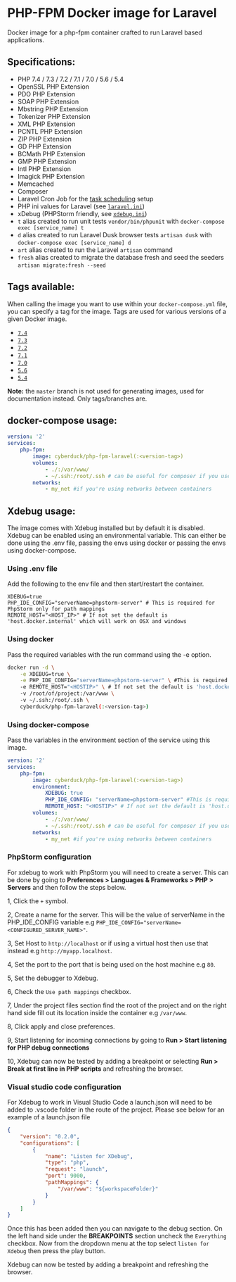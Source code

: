 # PHP-FPM Docker image for Laravel

Docker image for a php-fpm container crafted to run Laravel based applications.

## Specifications:

* PHP 7.4 / 7.3 / 7.2 / 7.1 / 7.0 / 5.6 / 5.4
* OpenSSL PHP Extension
* PDO PHP Extension
* SOAP PHP Extension
* Mbstring PHP Extension
* Tokenizer PHP Extension
* XML PHP Extension
* PCNTL PHP Extension
* ZIP PHP Extension
* GD PHP Extension
* BCMath PHP Extension
* GMP PHP Extension
* Intl PHP Extension
* Imagick PHP Extension
* Memcached
* Composer
* Laravel Cron Job for the [task scheduling](https://laravel.com/docs/5.4/scheduling#introduction) setup
* PHP ini values for Laravel (see [`laravel.ini`](laravel.ini))
* xDebug (PHPStorm friendly, see [`xdebug.ini`](xdebug.ini))
* `t` alias created to run unit tests `vendor/bin/phpunit` with `docker-compose exec [service_name] t`
* `d` alias created to run Laravel Dusk browser tests `artisan dusk` with `docker-compose exec [service_name] d`
* `art` alias created to run the Laravel `artisan` command
* `fresh` alias created to migrate the database fresh and seed the seeders `artisan migrate:fresh --seed`

## Tags available:

When calling the image you want to use within your `docker-compose.yml` file,
you can specify a tag for the image. Tags are used for various versions of a
given Docker image.

* [`7.4`](https://github.com/Cyber-Duck/php-fpm-laravel/tree/7.4)
* [`7.3`](https://github.com/Cyber-Duck/php-fpm-laravel/tree/7.3)
* [`7.2`](https://github.com/Cyber-Duck/php-fpm-laravel/tree/7.2)
* [`7.1`](https://github.com/Cyber-Duck/php-fpm-laravel/tree/7.1)
* [`7.0`](https://github.com/Cyber-Duck/php-fpm-laravel/tree/7.0)
* [`5.6`](https://github.com/Cyber-Duck/php-fpm-laravel/tree/5.6)
* [`5.4`](https://github.com/Cyber-Duck/php-fpm-laravel/tree/5.4)

**Note:** the `master` branch is not used for generating images, used for documentation instead. Only tags/branches are. 

## docker-compose usage:

```yml
version: '2'
services:
    php-fpm:
        image: cyberduck/php-fpm-laravel(:<version-tag>)
        volumes:
            - ./:/var/www/
            - ~/.ssh:/root/.ssh # can be useful for composer if you use private CVS
        networks:
            - my_net #if you're using networks between containers
```

## Xdebug usage:

The image comes with Xdebug installed but by default it is disabled. Xdebug can be enabled using an environmental
variable. This can either be done using the .env file, passing the envs using docker or passing the envs using 
docker-compose.

### Using .env file

Add the following to the env file and then start/restart the container.

```text
XDEBUG=true
PHP_IDE_CONFIG="serverName=phpstorm-server" # This is required for PhpStorm only for path mappings
REMOTE_HOST="<HOST_IP>" # If not set the default is 'host.docker.internal' which will work on OSX and windows
```
 
### Using docker

Pass the required variables with the run command using the -e option.

```bash
docker run -d \
    -e XDEBUG=true \
    -e PHP_IDE_CONFIG="serverName=phpstorm-server" \ #This is required for PhpStorm only for path mappings
    -e REMOTE_HOST="<HOSTIP>" \ # If not set the default is 'host.docker.internal' which will work on OSX and windows
    -v /root/of/project:/var/www \ 
    -v ~/.ssh:/root/.ssh \
    cyberduck/php-fpm-laravel(:<version-tag>)
```

### Using docker-compose

Pass the variables in the environment section of the service using this image.

```yml
version: '2'
services:
    php-fpm:
        image: cyberduck/php-fpm-laravel(:<version-tag>)
        environment:
            XDEBUG: true
            PHP_IDE_CONFIG: "serverName=phpstorm-server" #This is required for PhpStorm only for path mappings
            REMOTE_HOST: "<HOSTIP>" # If not set the default is 'host.docker.internal' which will work on OSX and windows
        volumes:
            - ./:/var/www/
            - ~/.ssh:/root/.ssh # can be useful for composer if you use private CVS
        networks:
            - my_net #if you're using networks between containers
```

### PhpStorm configuration

For xdebug to work with PhpStorm you will need to create a server. This can be done by going to **Preferences > 
Languages & Frameworks > PHP > Servers** and then follow the steps below.

1, Click the `+` symbol.

2, Create a name for the server. This will be the value of serverName in the PHP_IDE_CONFIG variable e.g
 `PHP_IDE_CONFIG="serverName=<CONFIGURED_SERVER_NAME>"`.
 
3, Set Host to `http://localhost` or if using a virtual host then use that instead e.g `http://myapp.localhost`.

4, Set the port to the port that is being used on the host machine e.g `80`.

5, Set the debugger to Xdebug.

6, Check the `Use path mappings` checkbox.

7, Under the project files section find the root of the project and on the right hand side fill out its location inside
 the container e.g `/var/www`.
 
8, Click apply and close preferences.

9, Start listening for incoming connections by going to **Run > Start listening for PHP debug connections**

10, Xdebug can now be tested by adding a breakpoint or selecting **Run > Break at first line in  PHP scripts** and
 refreshing the browser.  

### Visual studio code configuration

For Xdebug to work in Visual Studio Code a launch.json will need to be added to .vscode folder in the route of the
project. Please see below for an example of a launch.json file

```json
{
    "version": "0.2.0",
    "configurations": [
        {
            "name": "Listen for XDebug",
            "type": "php",
            "request": "launch",
            "port": 9000,
            "pathMappings": {
                "/var/www": "${workspaceFolder}"
            }
        }
    ]
}
```

Once this has been added then you can navigate to the debug section. On the left hand side under the **BREAKPOINTS** 
section uncheck the `Everything` checkbox. Now from the dropdown menu at the top select `listen for Xdebug` then press
the play button.

Xdebug can now be tested by adding a breakpoint and refreshing the browser.
